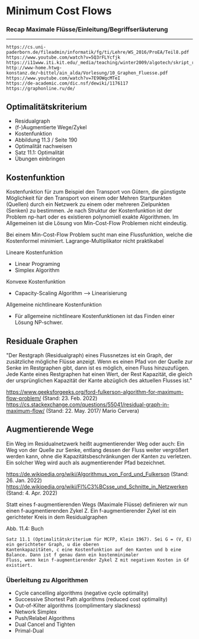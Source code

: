 # Minimum Cost Flows

### Recap Maximale Flüsse/Einleitung/Begriffserläuterung

****

    https://cs.uni-paderborn.de/fileadmin/informatik/fg/ti/Lehre/WS_2016/ProEA/Teil8.pdf
    https://www.youtube.com/watch?v=5Q3rFLYcfjk
    https://i11www.iti.kit.edu/_media/teaching/winter2009/algotech/skript_r7.pdf
    http://www-home.htwg-konstanz.de/~bittel/ain_alda/Vorlesung/10_Graphen_Fluesse.pdf
    https://www.youtube.com/watch?v=7E9OWqcMTeI
    https://de-academic.com/dic.nsf/dewiki/1176117
    https://graphonline.ru/de/

## Optimalitätskriterium

- Residualgraph
- (f-)Augmentierte Wege/Zykel
- Kostenfunktion
- Abbildung 11.3 / Seite 190
- Optimalität nachweisen
- Satz 11.1: Optimalität
- Übungen einbringen

## Kostenfunktion

Kostenfunktion für zum Beispiel den Transport von Gütern, die günstigste Möglichkeit für den Transport von einem oder
Mehren Startpunkten (Quellen) durch ein Netzwerk zu einem oder mehreren Zielpunkten (Senken) zu bestimmen. Je nach
Struktur der Kostenfunktion ist der Problem np-hart oder es existieren polynomiell exakte Algorithmen. Im Allgemeinen
ist die Lösung von Min-Cost-Flow Problemen nicht eindeutig.

Bei einem Min-Cost-Flow Problem sucht man eine Flussfunktion, welche die Kostenformel minimiert. Lagrange-Multiplikator
nicht praktikabel

Lineare Kostenfunktion

- Linear Programing
- Simplex Algorithm

Konvexe Kostenfunktion

- Capacity-Scaling Algorithm --> Linearisierung

Allgemeine nichtlineare Kostenfunktion

- Für allgemeine nichtlineare Kostenfunktionen ist das Finden einer Lösung NP-schwer.

## Residuale Graphen

"Der Restgraph (Residualgraph) eines Flussnetzes ist ein Graph, der zusätzliche mögliche Flüsse anzeigt. Wenn es einen
Pfad von der Quelle zur Senke im Restgraphen gibt, dann ist es möglich, einen Fluss hinzuzufügen. Jede Kante eines
Restgraphen hat einen Wert, der Rest Kapazität, die gleich der ursprünglichen Kapazität der Kante abzüglich des
aktuellen Flusses ist."

https://www.geeksforgeeks.org/ford-fulkerson-algorithm-for-maximum-flow-problem/ (Stand: 23. Feb. 2022)
https://cs.stackexchange.com/questions/55041/residual-graph-in-maximum-flow/ (Stand: 22. May. 2017/ Mario Cervera)

## Augmentierende Wege

Ein Weg im Residualnetzwerk heißt augmentierender Weg oder auch:
Ein Weg von der Quelle zur Senke, entlang dessen der Fluss weiter vergrößert werden kann, ohne die
Kapazitätsbeschränkungen der Kanten zu verletzen. Ein solcher Weg wird auch als augmentierender Pfad bezeichnet.

https://de.wikipedia.org/wiki/Algorithmus_von_Ford_und_Fulkerson (Stand: 26. Jan. 2022)
https://de.wikipedia.org/wiki/Fl%C3%BCsse_und_Schnitte_in_Netzwerken (Stand: 4. Apr. 2022)

Statt eines f-augmentierenden Wegs (Maximale Flüsse) definieren wir nun einen f-augmentierenden Zykel Z. Ein
f-augmentierender Zykel ist ein gerichteter Kreis in dem Residualgraphen

Abb. 11.4: Buch

    Satz 11.1 (Optimalitätskriterium für MCFP, Klein 1967). Sei G = (V, E) ein gerichteter Graph, u die oberen
    Kantenkapazitäten, c eine Kostenfunktion auf den Kanten und b eine Balance. Dann ist f genau dann ein kostenminimaler
    Fluss, wenn kein f-augmentierender Zykel Z mit negativen Kosten in Gf existiert.

### Überleitung zu Algorithmen

- Cycle cancelling algorithms (negative cycle optimality)
- Successive Shortest Path algorithms (reduced cost optimality)
- Out-of-Kilter algorithms (complimentary slackness)
- Network Simplex
- Push/Relabel Algorithms
- Dual Cancel and Tighten
- Primal-Dual